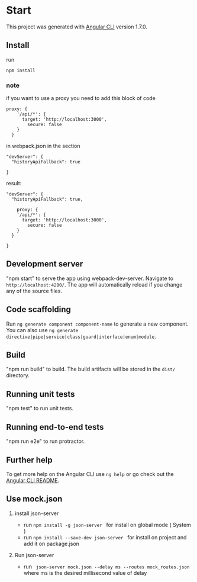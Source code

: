 # Start

This project was generated with [Angular CLI](https://github.com/angular/angular-cli) version 1.7.0.

## Install
run 
```
npm install
```

### note
if you want to use a proxy you need to add this block of code 
```
proxy: {
    '/api/*': {
      target: 'http://localhost:3000',
        secure: false
    }
  }
```
in webpack.json in the section
```
"devServer": {
  "historyApiFallback": true

}
```
result:
```
"devServer": {
  "historyApiFallback": true,

    proxy: {
    '/api/*': {
      target: 'http://localhost:3000',
        secure: false
    }
  }

} 
```


## Development server

"npm start" to serve the app using webpack-dev-server. Navigate to `http://localhost:4200/`. The app will automatically reload if you change any of the source files.

## Code scaffolding

Run `ng generate component component-name` to generate a new component. You can also use `ng generate directive|pipe|service|class|guard|interface|enum|module`.

## Build

"npm run build" to build. The build artifacts will be stored in the `dist/` directory.

## Running unit tests

"npm test" to run unit tests.

## Running end-to-end tests

"npm run e2e" to run protractor.

## Further help

To get more help on the Angular CLI use `ng help` or go check out the [Angular CLI README](https://github.com/angular/angular-cli/blob/master/README.md).

## Use mock.json

1. install json-server
   - run ```npm install -g json-server ``` for install on global mode ( System )
   - run ```npm install --save-dev json-server ``` for install on project and add it on package.json

2. Run json-server
   - run ``` json-server mock.json --delay ms --routes mock_routes.json``` where ms is the desired millisecond value of delay
